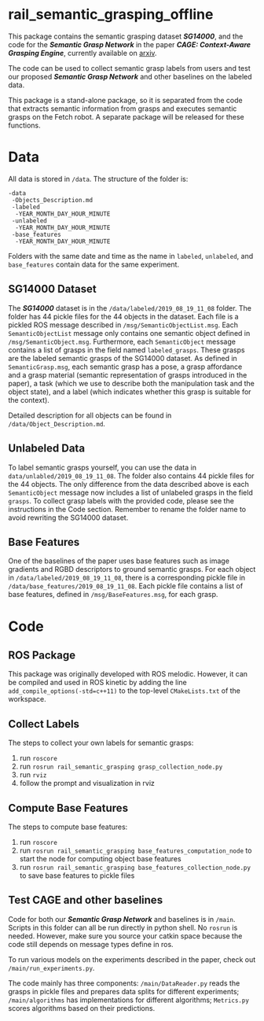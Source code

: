 # rail_semantic_grasping_offline

This package contains the semantic grasping dataset **_SG14000_**, and the code for the **_Semantic Grasp Network_** 
in the paper **_CAGE: Context-Aware Grasping Engine_**, currently available on [arxiv](https://arxiv.org/abs/1909.11142). 

The code can be used to collect semantic grasp labels from users and test our proposed **_Semantic Grasp Network_** 
and other baselines on the labeled data. 

This package is a stand-alone package, so it is separated from the code that extracts semantic information from grasps and executes semantic grasps on the Fetch robot. A separate package will be released for these
functions.

# Data
All data is stored in `/data`. The structure of the folder is:
```text
-data
 -Objects_Description.md
 -labeled
  -YEAR_MONTH_DAY_HOUR_MINUTE
 -unlabeled
  -YEAR_MONTH_DAY_HOUR_MINUTE
 -base_features
  -YEAR_MONTH_DAY_HOUR_MINUTE
```
Folders with the same date and time as the name in `labeled`, `unlabeled`, and `base_features` contain data for the same 
experiment. 

## SG14000 Dataset
The **_SG14000_** dataset is in the `/data/labeled/2019_08_19_11_08` folder. The folder has 44 pickle files for the 44 objects in
the dataset. Each file is a pickled ROS message described in `/msg/SemanticObjectList.msg`.
Each `SemanticObjectList` message only contains one semantic object defined in `/msg/SemanticObject.msg`. Furthermore, each 
`SemanticObject` message contains a list of grasps in the field named `labeled_grasps`. These grasps are the labeled semantic grasps of the SG14000 dataset. As defined in `SemanticGrasp.msg`, each semantic grasp has a pose, a grasp 
affordance and a grasp material (semantic representation of grasps introduced in the paper), a task (which we use to 
describe both the manipulation task and the object state), and a label (which indicates whether this grasp is suitable 
for the context). 

Detailed description for all objects can be found in `/data/Object_Description.md`.

## Unlabeled Data
To label semantic grasps yourself, you can use the data in `data/unlabled/2019_08_19_11_08`. The folder also contains 44 pickle files for the 44 objects. The only difference from the data described above is each 
`SemanticObject` message now includes a list of unlabeled grasps in the field `grasps`. To collect grasp labels with
the provided code, please see the instructions in the Code section. Remember to rename the folder name to avoid rewriting
the SG14000 dataset.

## Base Features
One of the baselines of the paper uses base features such as image gradients and RGBD descriptors to ground semantic grasps. For each object in `/data/labeled/2019_08_19_11_08`, there is a corresponding pickle file in 
`/data/base_features/2019_08_19_11_08`. Each pickle file contains a list of base features, defined in 
`/msg/BaseFeatures.msg`, for each grasp. 

# Code

## ROS Package
This package was originally developed with ROS melodic. However, it can be compiled and used in ROS kinetic 
by adding the line `add_compile_options(-std=c++11)` to the top-level `CMakeLists.txt` of the workspace.

## Collect Labels
The steps to collect your own labels for semantic grasps:
1. run `roscore`
2. run `rosrun rail_semantic_grasping grasp_collection_node.py`
3. run `rviz`
4. follow the prompt and visualization in rviz

## Compute Base Features
The steps to compute base features:
1. run `roscore`
2. run `rosrun rail_semantic_grasping base_features_computation_node` to start the node for computing object base features
3. run `rosrun rail_semantic_grasping base_features_collection_node.py` to save base features to pickle files

## Test CAGE and other baselines
Code for both our **_Semantic Grasp Network_** and baselines is in `/main`. Scripts in this folder can all be run directly in python shell. 
No `rosrun` is needed. However, make sure you source your catkin space because the code still depends on message types
define in ros. 

To run various models on the experiments described in the paper, check out `/main/run_experiments.py`. 
 
The code mainly has three components:
`/main/DataReader.py` reads the grasps in pickle files and prepares data splits for different experiments; `/main/algorithms` has implementations for different algorithms; `Metrics.py` scores algorithms based on their predictions.  
